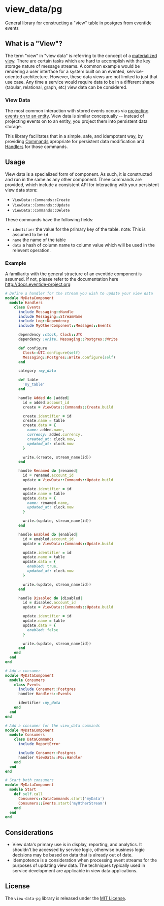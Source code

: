 # view_data/pg

General library for constructing a "view" table in postgres from eventide events

## What is a "View"?

The term "view" in "view data" is referring to the concept of a [materialized view](https://en.wikipedia.org/wiki/Materialized_view). There are certain tasks which are hard to accomplish with the key storage nature of message streams. A common example would be rendering a user interface for a system built on an evented, service-oriented architecture. However, these data views are not limited to just that use case. Any time a service would require data to be in a different shape (tabular, relational, graph, etc) view data can be considered.

### View Data

The most common interaction with stored events occurs via [projecting events on to an entity](http://docs.eventide-project.org/user-guide/projection.html). View data is similar conceptually -- instead of projecting events on to an entity, you project them into persistent data storage.

This library facilitates that in a simple, safe, and idempotent way, by providing [Commands](http://docs.eventide-project.org/core-concepts/messages-and-messaging/commands-and-events.html) apropriate for persistent data modification and [Handlers](http://docs.eventide-project.org/core-concepts/services/handlers.html) for those commands.

## Usage

View data is a specialized form of component. As such, it is constructed and run in the same as any other component. Three commands are provided, which include a consistent API for interacting with your persistent view data store:

 - `ViewData::Commands::Create`
 - `ViewData::Commands::Update`
 - `ViewData::Commands::Delete`

These commands have the following fields:

 - `identifier` the value for the primary key of the table. note: This is assumed to be `id`
 - `name` the name of the table
 - `data` a hash of column name to column value which will be used in the relevent operation.

### Example

A familiarity with the general structure of an eventide component is assumed. If not, please refer to the documentation here http://docs.eventide-project.org

```ruby
# Define a handler for the stream you wish to update your view data
module MyDataComponent
  module Handlers
    class Events
      include Messaging::Handle
      include Messaging::StreamName
      include Log::Dependency
      include MyOtherComponent::Messages::Events

      dependency :clock, Clock::UTC
      dependency :write, Messaging::Postgres::Write

      def configure
        Clock::UTC.configure(self)
        Messaging::Postgres::Write.configure(self)
      end

      category :my_data

      def table
        'my_table'
      end

      handle Added do |added|
        id = added.account_id
        create = ViewData::Commands::Create.build

        create.identifier = id
        create.name = table
        create.data = {
          name: added.name,
          currency: added.currency,
          created_at: clock.now,
          updated_at: clock.now
        }

        write.(create, stream_name(id))
      end

      handle Renamed do |renamed|
        id = renamed.account_id
        update = ViewData::Commands::Update.build

        update.identifier = id
        update.name = table
        update.data = {
          name: renamed.name,
          updated_at: clock.now
        }

        write.(update, stream_name(id))
      end

      handle Enabled do |enabled|
        id = enabled.account_id
        update = ViewData::Commands::Update.build

        update.identifier = id
        update.name = table
        update.data = {
          enabled: true,
          updated_at: clock.now
        }

        write.(update, stream_name(id))
      end

      handle Disabled do |disabled|
        id = disabled.account_id
        update = ViewData::Commands::Update.build

        update.identifier = id
        update.name = table
        update.data = {
          enabled: false
        }

        write.(update, stream_name(id))
      end
    end
  end
end

# Add a consumer
module MyDataComponent
  module Consumers
    class Events
      include Consumer::Postgres
      handler Handlers::Events

      identifier :my_data
    end
  end
end

# Add a consumer for the view_data commands
module MyDataComponent
  module Consumers
    class DataCommands
      include ReportError

      include Consumer::Postgres
      handler ViewData::PG::Handler
    end
  end
end

# Start both consumers
module MyDataComponent
  module Start
    def self.call
      Consumers::DataCommands.start('myData')
      Consumers::Events.start('myOtherStream')
    end
  end
end
```

## Considerations

- View data's primary use is in display, reporting, and analytics. It shouldn't be accessed by service logic, otherwise business logic decisions may be based on data that is already out of date.
- Idempotence is a consideration when processing event streams for the purposes of updating view data. The techniques typically used in service development are applicable in view data applications.

## License

The `view-data-pg` library is released under the [MIT License](https://github.com/eventide-project/view-data-pg/blob/master/MIT-License.txt).
